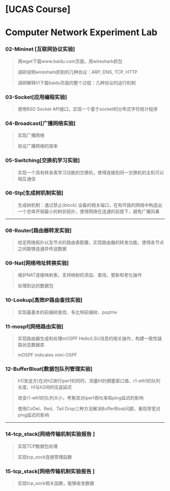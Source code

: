 # [UCAS Course] 

# Computer Network Experiment Lab

###  02-Mininet [互联网协议实验]

> 用wget下载www.baidu.com页面，用wireshark抓包
>
> 调研说明wireshark抓到的几种协议：ARP, DNS, TCP, HTTP
>
> 调研解释h1下载baidu页面的整个过程：几种协议的运行机制

### 03-Socket[应用编程实验]

> 使用BSD Socket API接口，实现一个基于socket的分布式字符统计程序

### 04-Broadcast[广播网络实验]

> 实现广播网络
>
> 验证广播网络的效率

### 05-Switching[交换机学习实验]

> 实现一个具有转发表学习功能的交换机，使得连接到同一交换机的主机可以相互通信

### 06-Stp[生成树机制实验]

> 生成树机制：通过禁止(block) 设备的相关端口，在有环路的网络中构造出一个总体开销最小的树状拓扑，使得网络在连通的前提下，避免广播风暴



------



### 08-Router[路由器转发实验]

> 给定网络拓扑以及节点的路由表配置，实现路由器的转发功能，使得各节点之间能够连通并传送数据

### 09-Nat[网络地址转换实验]

> 维护NAT连接映射表，支持映射的添加、查找、更新和老化操作
>
> 处理到达的数据包

### 10-Lookup[高效IP路由查找实验]

> 实现最基本的前缀树查找、多比特前缀树、poptrie

### 11-mospf[网络路由实验]

> 实现路由器生成和处理mOSPF Hello/LSU消息的相关操作，构建一致性链路状态数据库
>
> mOSPF indicates mini-OSPF

### 12-BufferBloat[数据包队列管理实验]

> h1(发送方)在对h2进行iperf的同时，测量h1的拥塞窗口值、r1-eth1的队列长度、h1与h2间的往返延迟
>
> 改变r1-eth1的队列大小，考察其对iperf吞吐率和ping延迟的影响
>
> 使用CoDel、Red、Tail Drop三种方法解决BufferBloat问题，重现带宽对ping延迟的影响



------



### 14-tcp_stack[网络传输机制实验报告 ]

> 实现TCP数据包处理
>
> 实现tcp_sock连接管理函数

### 15-tcp_stack[网络传输机制实验报告 ]

> 实现tcp_sock相关函数，能够收发数据